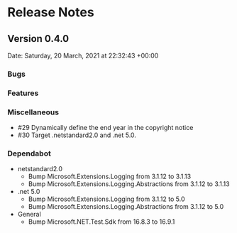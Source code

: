 # Release Notes

## Version 0.4.0

Date: Saturday, 20 March, 2021 at 22:32:43 +00:00

### Bugs

### Features

### Miscellaneous

- #29 Dynamically define the end year in the copyright notice
- #30 Target .netstandard2.0 and .net 5.0.

### Dependabot

- netstandard2.0
  - Bump Microsoft.Extensions.Logging from 3.1.12 to 3.1.13
  - Bump Microsoft.Extensions.Logging.Abstractions from 3.1.12 to 3.1.13
- .net 5.0
    - Bump Microsoft.Extensions.Logging from 3.1.12 to 5.0
    - Bump Microsoft.Extensions.Logging.Abstractions from 3.1.12 to 5.0
- General
  - Bump Microsoft.NET.Test.Sdk from 16.8.3 to 16.9.1


